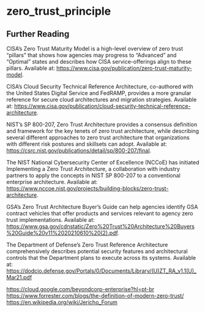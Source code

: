 # zero_trust_principle

## Further Reading

CISA’s Zero Trust Maturity Model is a high-level overview of zero trust “pillars” that shows how agencies may progress to “Advanced” and “Optimal” states and describes how CISA service-offerings align to these pillars. Available at:
https://www.cisa.gov/publication/zero-trust-maturity-model.

CISA’s Cloud Security Technical Reference Architecture, co-authored with the United States Digital Service and FedRAMP, provides a more granular reference for secure cloud architectures and migration strategies. Available at:
https://www.cisa.gov/publication/cloud-security-technical-reference-architecture.

NIST’s SP 800-207, Zero Trust Architecture provides a consensus definition and framework for the key tenets of zero trust architecture, while describing several different approaches to zero trust architecture that organizations with different risk postures and
skillsets can adopt. Available at: https://csrc.nist.gov/publications/detail/sp/800-207/final.

The NIST National Cybersecurity Center of Excellence (NCCoE) has initiated Implementing a Zero Trust Architecture, a collaboration with industry partners to apply the concepts in NIST SP 800-207 to a conventional enterprise architecture.
Available at: https://www.nccoe.nist.gov/projects/building-blocks/zero-trust-architecture.

GSA’s Zero Trust Architecture Buyer’s Guide can help agencies identify GSA contract vehicles that offer products and services relevant to agency zero trust implementations. Available at:
https://www.gsa.gov/cdnstatic/Zero%20Trust%20Architecture%20Buyers%20Guide%20v11%2020210610%20(2).pdf.

The Department of Defense’s Zero Trust Reference Architecture comprehensively describes potential security features and architectural controls that the Department plans to execute across its systems. Available at:
https://dodcio.defense.gov/Portals/0/Documents/Library/(U)ZT_RA_v1.1(U)_Mar21.pdf

https://cloud.google.com/beyondcorp-enterprise?hl=pt-br
https://www.forrester.com/blogs/the-definition-of-modern-zero-trust/
https://en.wikipedia.org/wiki/Jericho_Forum
